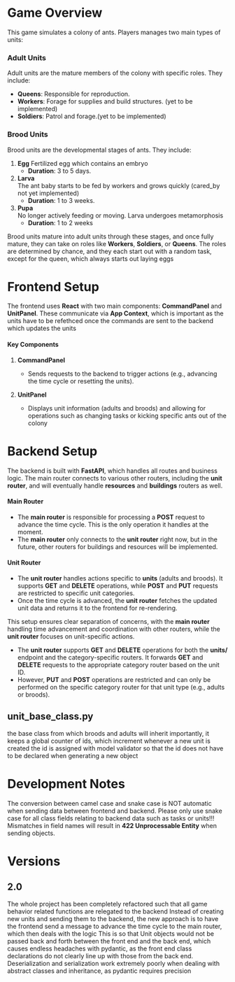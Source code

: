 # Game Overview
This game simulates a colony of ants. Players manages two main types of units:

### Adult Units
Adult units are the mature members of the colony with specific roles. They include:

- **Queens**: Responsible for reproduction.
- **Workers**: Forage for supplies and build structures. (yet to be implemented)
- **Soldiers**: Patrol and forage.(yet to be implemented)

### Brood Units
Brood units are the developmental stages of ants. They include:

1. **Egg**
   Fertilized egg which contains an embryo
   - **Duration**:  3 to 5 days.
2. **Larva**  
   The ant baby starts to be fed by workers and grows quickly (cared_by not yet implemented)
   - **Duration**: 1 to 3 weeks.
3. **Pupa**  
   No longer actively feeding or moving. Larva undergoes metamorphosis
   - **Duration**: 1 to 2 weeks

Brood units mature into adult units through these stages, and once fully mature, they can take on roles like **Workers**, **Soldiers**, or **Queens**. The roles are determined by chance, and they each start out with a random task, except for the queen, which always starts out laying eggs


# Frontend Setup

The frontend uses **React** with two main components: **CommandPanel** and **UnitPanel**. These communicate via **App Context**, which is important as the units have to be refethced once the commands are sent to the backend which updates the units

#### Key Components

1. **CommandPanel**  
   - Sends requests to the backend to trigger actions (e.g., advancing the time cycle or resetting the units).
   
2. **UnitPanel**  
   - Displays unit information (adults and broods) and allowing for operations such as changing tasks or kicking specific ants out of the colony

# Backend Setup

The backend is built with **FastAPI**, which handles all routes and business logic. The main router connects to various other routers, including the **unit router**, and will eventually handle **resources** and **buildings** routers as well.

#### Main Router

- The **main router** is responsible for processing a **POST** request to advance the time cycle. This is the only operation it handles at the moment.
- The **main router** only connects to the **unit router** right now, but in the future, other routers for buildings and resources will be implemented.

#### Unit Router

- The **unit router** handles actions specific to **units** (adults and broods). It supports **GET** and **DELETE** operations, while **POST** and **PUT** requests are restricted to specific unit categories.
- Once the time cycle is advanced, the **unit router** fetches the updated unit data and returns it to the frontend for re-rendering.

This setup ensures clear separation of concerns, with the **main router** handling time advancement and coordination with other routers, while the **unit router** focuses on unit-specific actions.

- The **unit router** supports **GET** and **DELETE** operations for both the **units/** endpoint and the category-specific routers. It forwards **GET** and **DELETE** requests to the appropriate category router based on the unit ID.
- However, **PUT** and **POST** operations are restricted and can only be performed on the specific category router for that unit type (e.g., adults or broods).


## unit_base_class.py
the base class from which broods and adults will inherit
importantly, it keeps a global counter of ids, which increment whenever a new unit is created
the id is assigned with model validator so that the id does not have to be declared when generating a new object

# Development Notes
The conversion between camel case and snake case is NOT automatic when sending data between frontend and backend. Please only use snake case for all class fields relating to backend data such as tasks or units!!! Mismatches in field names will result in **422 Unprocessable Entity** when sending objects.

# Versions

## 2.0
The whole project has been completely refactored such that all game behavior related functions are relegated to the backend
Instead of creating new units and sending them to the backend, the new approach is to have the frontend send a message to advance the time cycle to the main router, which then deals with the logic
This is so that Unit objects would not be passed back and forth between the front end and the back end, which causes endless headaches with pydantic, as the front end class declarations do not clearly line up with those from the back end. Deserialization and serialization work extremely poorly when dealing with abstract classes and inheritance, as pydantic requires precision